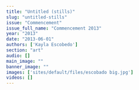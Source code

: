 ```yaml
---
title: "Untitled (stills)"
slug: "untitled-stills"
issue: "Commencement"
issue_full_name: "Commencement 2013"
year: "2013"
date: "2013-06-01"
authors: ['Kayla Escobedo']
section: "art"
audio: []
main_image: ""
banner_image: ""
images: ['sites/default/files/escobado big.jpg']
videos: []
---
```


